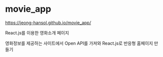 # movie_app

https://jeong-hansol.github.io/movie_app/

React.js를 이용한 영화소개 페이지

영화정보를 제공하는 사이트에서 Open API를 가져와 
React.js로 반응형 홈페이지 만들기
